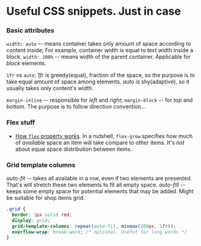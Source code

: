 # Useful CSS snippets. Just in case

### Basic attributes
`width: auto` -- means container takes only amount of space according to content inside; For example, container width is equal to text width inside a block.
`width: 100%` -- means width of the parent container. Applicable for _block_ elements.

`1fr` vs `auto`: _1fr_ is greedy(equal), fraction of the space, so the purpose is to take equal amount of space among elements. _auto_ is shy(adaptive), so it usually takes only content's width.

`margin-inline` -- responsible for _left_ and _right_; `margin-block` -- for _top_ and _bottom_. The purpose is to follow direction convention...

### Flex stuff

* [How `flex` property works](https://ishadeed.com/article/css-flex-property/). In a nutshell, `flex-grow` specifies how much of _available_ space an item will take compare to other items. It's _not_ about equal space distribution between items.

### Grid template columns
   _auto-fit_ -- takes all available in a row, even if two elements are presented. That's will stretch these two elements to fit all empty space.
   _auto-fill_ -- keeps some empty space for potential elements that may be added. Might be suitable for shop items grid.
```css
.grid {
  border: 1px solid red;
  display: grid;
  grid-template-columns: repeat(auto-fit, minmax(200px, 1fr));
  overflow-wrap: break-word; /* optional. Useful for long words */
}
